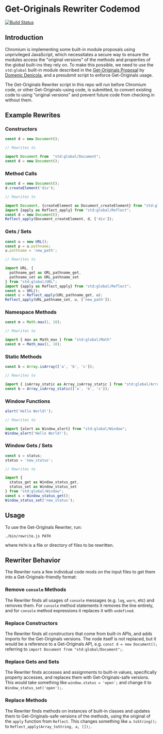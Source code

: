 # Get-Originals Rewriter Codemod

[![Build Status](https://travis-ci.com/jackbsteinberg/get-originals-rewriter.svg?branch=master)](https://travis-ci.com/jackbsteinberg/get-originals-rewriter)

## Introduction

Chromium is implementing some built-in module proposals using unprivileged JavaScript,
which necessitates a secure way to ensure the modules access the "original versions"
of the methods and properties of the global built-ins they rely on.
To make this possible, we need to use the `std:global` built-in module described in the 
[Get-Originals Proposal](https://github.com/domenic/get-originals) by [Domenic Denicola](https://github.com/domenic),
and a presubmit script to enforce Get-Originals usage.

The Get-Originals Rewriter script in this repo will run before Chromium code,
or other Get-Originals-using code, is submitted,
to convert existing code to using "original versions" and prevent future code from checking in without them.

## Example Rewrites

### Constructors

```js
const d = new Document();

// Rewrites to

import Document from  "std:global/Document";
const d = new Document();
```


### Method Calls
```js
const d = new Document();
d.createElement('div');

// Rewrites to

import Document, {createElement as Document_createElement} from "std:global/Document";
import {apply as Reflect_apply} from "std:global/Reflect";
const d = new Document();
Reflect_apply(Document_createElement, d, ['div']);
```

### Gets / Sets
```js
const u = new URL();
const p = u.pathname;
u.pathname = 'new_path';

// Rewrites to

import URL, {
  pathname_get as URL_pathname_get,
  pathname_set as URL_pathname_set
} from "std:global/URL";
import {apply as Reflect_apply} from "std:global/Reflect";
const u = URL();
const c = Reflect_apply(URL_pathname_get, u);
Reflect_apply(URL_pathname_set, u, ['new_path']);
```

### Namespace Methods
```js
const m = Math.max(1, 10);

// Rewrites to

import { max as Math_max } from "std:global/Math"
const m = Math_max(1, 10);
```

### Static Methods
```js
const b = Array.isArray(['a', 'b', 'c']);

// Rewrites to

import { isArray_static as Array_isArray_static } from "std:global/Array"
const b = Array_isArray_static(['a', 'b', 'c']);
```

### Window Functions
```js
alert('Hello World!');

// Rewrites to

import {alert as Window_alert} from "std:global/Window";
Window_alert('Hello World!');
```

### Window Gets / Sets
```js
const s = status;
status = 'new_status';

// Rewrites to

import {
  status_get as Window_status_get,
  status_set as Window_status_set
} from "std:global/Window";
const s = Window_status_get();
Window_status_set('new_status');
```

## Usage

To use the Get-Originals Rewriter, run:

```
./bin/rewrite.js PATH
```

where `PATH` is a file or directory of files to be rewritten.

## Rewriter Behavior

The Rewriter runs a few individual code mods on the input files
to get them into a Get-Originals-friendly format:

### Remove `console` Methods

The Rewriter finds all usages of `console` messages
(e.g. `log`, `warn`, etc) and removes them.
For `console` method statements it removes the line entirely,
and for `console` method expressions it replaces it with `undefined`.

### Replace Constructors
The Rewriter finds all constructors that come from built-in APIs,
and adds imports for the Get-Originals versions.
The node itself is not replaced,
but it would be a reference to a Get-Originals API,
e.g. `const d = new Document();` referring to
`import Document from "std:global/Document";`.

### Replace Gets and Sets
The Rewriter finds accesses and assignments to built-in values,
specifically property accesses, and replaces them with Get-Originals-safe versions.
This would take something like `window.status = 'open';` and change it to
`Window_status_set('open');`.

### Replace Methods
The Rewriter finds methods on instances of built-in classes and updates them to
Get-Originals-safe versions of the methods,
using the original of the `apply` function from `Reflect`.
This changes something like `a.toString();` to 
`Reflect_apply(Array_toString, a, []);`.

